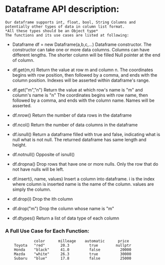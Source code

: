# Dataframe API description:
	Our dataframe supports int, float, bool, String Columns and potentially other types of data in column list format.
    *All these types should be an Object type*
	The functions and its use cases are listed at following:

- Dataframe df = new Dataframe(a,b,c,...)
	Dataframe constructor. The constructor can take one or more data columns.
	Columns can have different lengths. The shorter column will be filled Null pointer at the end of column.

- df.get(m,n)
	Return the value at row m and column n.
	The coordinates begins with row position, then followed by a comma, and ends with the column position. 
	Indexes will be asserted within dataframe's range.

- df.get("m","n")
	Return the value at which row's name is "m" and column's name is "n"
	The coordinates begins with row name, then followed by a comma, and 
	ends with the column name.
	Names will be asserted.

- df.nrow()
	Return the number of data rows in the dataframe

- df.ncol()
	Return the number of data columns in the dataframe

- df.isnull() 
	Return a dataframe filled with true and false, indicating what is null 
	what is not null. The returned dataframe has same length and height.

- df.notnull() 
	Opposite of isnull()

- df.dropna()
	Drop rows that have one or more nulls. Only the row that do not have 
	nulls will be left.

- df.insert(i, name, values)
	Insert a column into dataframe. i is the index where column is inserted 
	name is the name of the column. values are simply the column.

- df.drop(i)
	Drop the ith column

- df.drop("m")
	Drop the column whose name is "m"

- df.dtypes()
	Return a list of data type of each column




### A Full Use Case for Each Function:
```
	         color      milleage	automatic      price
	Toyota   "red"		 20.3		  true		  nullptr
	Honda    "black"	 41.0	      false			20000
	Mazda	 "white"	 26.3		  true	 		30000
	Subaru   "blue"	 	 17.8		  false			25000
```
